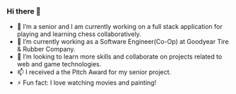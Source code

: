### Hi there 👋

- 🔭 I’m a senior and I am currently working on a full stack application for playing and learning chess collaboratively.
- 🌱 I’m currently working as a Software Engineer(Co-Op) at Goodyear Tire & Rubber Company.
- 👯 I’m looking to learn more skills and collaborate on projects related to web and game technologies.
- 📫 I received a the Pitch Award for my senior project.
- ⚡ Fun fact: I love watching movies and painting!

